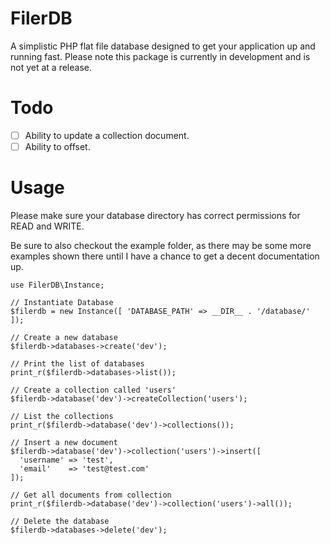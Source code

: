 # FilerDB

A simplistic PHP flat file database designed to get your application up and running fast. Please note this package is currently in development and is not yet at a release.

# Todo

- [ ] Ability to update a collection document.
- [ ] Ability to offset.

# Usage

Please make sure your database directory has correct permissions for READ and WRITE.

Be sure to also checkout the example folder, as there may be some more examples shown there until I have a chance to get a decent documentation up.

```
use FilerDB\Instance;

// Instantiate Database
$filerdb = new Instance([ 'DATABASE_PATH' => __DIR__ . '/database/' ]);

// Create a new database
$filerdb->databases->create('dev');

// Print the list of databases
print_r($filerdb->databases->list());

// Create a collection called 'users'
$filerdb->database('dev')->createCollection('users');

// List the collections
print_r($filerdb->database('dev')->collections());

// Insert a new document
$filerdb->database('dev')->collection('users')->insert([
  'username' => 'test',
  'email'    => 'test@test.com'
]);

// Get all documents from collection
print_r($filerdb->database('dev')->collection('users')->all());

// Delete the database
$filerdb->databases->delete('dev');
```
